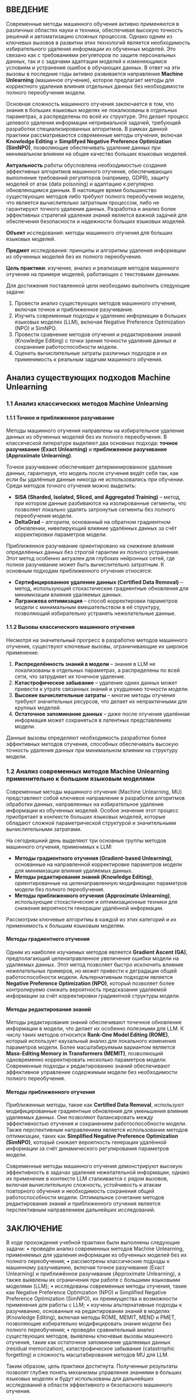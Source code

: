 ## ВВЕДЕНИЕ

Современные методы машинного обучения активно применяются в различных областях науки и техники, обеспечивая высокую точность решений и автоматизацию сложных процессов. Однако одним из ключевых вызовов в развитии этих технологий является необходимость избирательного удаления информации из обученных моделей. Это связано как с требованиями регуляторов по защите персональных данных, так и с задачами адаптации моделей к изменяющимся условиям и устранения ошибок в обучающих данных. В ответ на эти вызовы в последние годы активно развивается направление **Machine Unlearning** (машинное отучение), которое предлагает методы для корректного удаления влияния отдельных данных без необходимости полного переобучения модели.

Основная сложность машинного отучения заключается в том, что знания в больших языковых моделях не локализованы в отдельных параметрах, а распределены по всей их структуре. Это делает процесс целевого удаления информации нетривиальной задачей, требующей разработки специализированных алгоритмов. В рамках данной практики рассматриваются современные методы отучения, включая **Knowledge Editing** и **Simplifyed Negative Preference Optimization (SimNPO)**, позволяющие обеспечивать удаление данных при минимальном влиянии на общее качество больших языковых моделей.

**Актуальность** работы обусловлена необходимостью создания эффективных алгоритмов машинного отучения, обеспечивающих выполнение требований регуляторов (например, GDPR), защиту моделей от атак (data poisoning) и адаптацию к регулярно обновляющимся данным. В настоящее время большинство существующих методов либо требуют полного переобучения модели, что является вычислительно затратным процессом, либо не гарантируют точного удаления данных. Разработка и анализ более эффективных стратегий удаления знаний является важной задачей для обеспечения безопасности и надежности больших языковых моделей.

**Объект** исследования: методы машинного отучения для больших языковых моделей.

**Предмет** исследования: принципы и алгоритмы удаления информации из обученных моделей без их полного переобучения.

**Цель практики**: изучение, анализ и реализация методов машинного отучения на примере моделей, работающих с текстовыми данными.

Для достижения поставленной цели необходимо выполнить следующие задачи:
1. Провести анализ существующих методов машинного отучения, включая точное и приближенное разучивание.
2. Изучить современные подходы к удалению информации в больших языковых моделях (LLM), включая Negative Preference Optimization (NPO) и SimNPO.
3. Провести сравнение методов отучения и редактирования знаний (Knowledge Editing) с точки зрения точности удаления данных и сохранения работоспособности модели.
4. Оценить вычислительные затраты различных подходов и их применимость к реальным задачам машинного обучения.

## Анализ существующих подходов Machine Unlearning

### 1.1 Анализ классических методов Machine Unlearning

#### 1.1.1 Точное и приближенное разучивание

Методы машинного отучения направлены на избирательное удаление данных из обученных моделей без их полного переобучения. В классической литературе выделяют два основных подхода: **точное разучивание (Exact Unlearning)** и **приближенное разучивание (Approximate Unlearning)**.

Точное разучивание обеспечивает детерминированное удаление данных, гарантируя, что модель после отучения ведёт себя так, как если бы удалённые данные никогда не использовались при обучении. Среди методов точного отучения можно выделить:
- **SISA (Sharded, Isolated, Sliced, and Aggregated Training)** – метод, при котором данные разбиваются на изолированные сегменты, что позволяет локально удалять затронутые сегменты без полного переобучения модели.
- **DeltaGrad** – алгоритм, основанный на обратном градиентном обновлении, нивелирующий влияние удалённых данных за счёт корректировки параметров модели.

Приближенное разучивание ориентировано на снижение влияния определённых данных без строгой гарантии их полного устранения. Этот метод особенно актуален для глубоких нейронных сетей, где полное разучивание может быть вычислительно затратным. К основным подходам приближенного отучения относятся:
- **Сертифицированное удаление данных (Certified Data Removal)** – метод, использующий стохастические градиентные обновления для минимизации влияния удаляемых данных.
- **Лагранжева оптимизация** – способ корректировки параметров модели с минимальным вмешательством в её структуру, позволяющий избирательно устранять нежелательные данные.

#### 1.1.2 Вызовы классического машинного отучения

Несмотря на значительный прогресс в разработке методов машинного отучения, существуют ключевые вызовы, ограничивающие их широкое применение:
1. **Распределённость знаний в модели** – знания в LLM не локализованы в отдельных параметрах, а распределены по всей сети, что затрудняет их точечное удаление.
2. **Катастрофическое забывание** – удаление одних данных может привести к утрате связанных знаний и ухудшению точности модели.
3. **Высокие вычислительные затраты** – многие методы отучения требуют значительных ресурсов, что делает их непрактичными для крупных моделей.
4. **Остаточное запоминание данных** – даже после отучения удалённая информация может сохраняться в латентных представлениях модели.

Данные вызовы определяют необходимость разработки более эффективных методов отучения, способных обеспечивать высокую точность удаления данных при минимальном влиянии на структуру модели.

### 1.2 Анализ современных методов Machine Unlearning применительно к большим языковым моделями

Современные методы машинного отучения (Machine Unlearning, MU) представляют собой ключевое направление в разработке алгоритмов обработки данных, направленных на избирательное удаление информации из обученных моделей. Особое значение этот процесс приобретает в контексте больших языковых моделей, которые обладают сложной параметрической структурой и значительными вычислительными затратами.

На сегодняшний день выделяют три основные группы методов машинного отучения, применимых к LLM:
- **Методы градиентного отучения (Gradient-based Unlearning)**, основанные на направленной корректировке параметров модели для минимизации влияния удаляемых данных.
- **Методы редактирования знаний (Knowledge Editing)**, ориентированные на целенаправленную модификацию параметров модели без полного переобучения.
- **Методы приближенного отучения (Approximate Unlearning)**, использующие стохастические и оптимизационные техники для снижения вероятности генерации удалённой информации.

Рассмотрим ключевые алгоритмы в каждой из этих категорий и их применимость к большим языковым моделям.

#### Методы градиентного отучения
Одним из наиболее изучаемых методов является **Gradient Ascent (GA)**, предполагающий целенаправленное увеличение ошибки модели на удаляемых данных. Этот метод позволяет быстро исключить влияние нежелательных примеров, но может привести к деградации общей работоспособности модели. Альтернативным подходом является **Negative Preference Optimization (NPO)**, который позволяет более контролируемо снижать вероятность предсказания удаляемой информации за счёт корректировки градиентной структуры модели.

#### Методы редактирования знаний
Методы редактирования знаний обеспечивают точечное обновление информации в модели, что делает их особенно полезными для LLM. К числу таких методов относится **Rank-One Model Editing (ROME)**, который использует каузальный анализ для локального изменения параметров модели. Более масштабируемым вариантом является **Mass-Editing Memory in Transformers (MEMIT)**, позволяющий одновременно корректировать несколько параметров модели. Современные подходы к редактированию знаний обеспечивают эффективное управление содержимым модели без необходимости полного переобучения.

#### Методы приближенного отучения
Приближенные методы, такие как **Certified Data Removal**, используют модифицированные градиентные обновления для уменьшения влияния удаляемых данных. Они позволяют балансировать между эффективностью отучения и сохранением работоспособности модели. Также перспективным направлением является использование методов оптимизации, таких как **Simplified Negative Preference Optimization (SimNPO)**, который снижает вероятность генерации удалённой информации за счёт динамического регулирования параметров модели.

Современные методы машинного отучения демонстрируют высокую эффективность в задачах удаления нежелательной информации, однако их применение в контексте LLM сталкивается с рядом вызовов, включая вычислительную сложность, устойчивость к атакам повторного обучения и необходимость сохранения общей работоспособности модели. Оптимальное сочетание методов редактирования знаний и приближенного отучения является перспективным направлением дальнейших исследований.

## ЗАКЛЮЧЕНИЕ

В ходе прохождения учебной практики были выполнены следующие задачи:
	•	проведён анализ современных методов Machine Unlearning, применяемых для удаления информации из обученных моделей без их полного переобучения;
	•	рассмотрены классические подходы к машинному разучиванию, включая точное разучивание (Exact Unlearning) и приближённое разучивание (Approximate Unlearning), а также выявлены их ограничения при работе с большими языковыми моделями (LLM);
	•	исследованы современные методы отучения, такие как Negative Preference Optimization (NPO) и Simplified Negative Preference Optimization (SimNPO), их преимущества и возможности применения для работы с LLM;
	•	изучены альтернативные подходы к разучиванию, основанные на редактировании знаний в моделях (Knowledge Editing), включая методы ROME, MEMIT, MEND и PMET, позволяющие избирательно модифицировать знания модели без полного переобучения;
	•	проведён сравнительный анализ существующих методов, выявлены ключевые вызовы машинного отучения, такие как остаточное запоминание удаляемых данных (residual memorization), катастрофическое забывание (catastrophic forgetting) и сложность масштабирования методов MU для LLM.

Таким образом, цель практики достигнута. Полученные результаты позволят глубже понять механизмы управления знаниями в больших языковых моделях и будут использованы для дальнейших исследований в области эффективного и безопасного машинного отучения.
